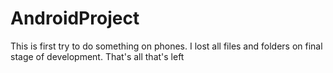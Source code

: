 # AndroidProject
This is first try to do something on phones. I lost all files and folders on final stage of development. That's all that's left
